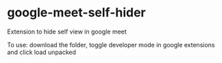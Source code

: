 # google-meet-self-hider
Extension to hide self view in google meet

To use: download the folder, toggle developer mode in google extensions and click load unpacked
